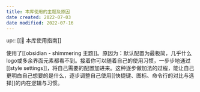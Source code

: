 ```yaml
---
title: 本库使用的主题及原因
date created: 2022-07-03
date modified: 2022-07-16
---
```


up:: [[🧰 本库使用指南]]

使用了[[obsidian - shimmering 主题]]。原因为：默认配置为最极简，几乎什么logo或多余界面元素都看不到。接着你可以随着自己的使用习惯，一步步地通过[[style settings]]，将自己需要的配置加进来。这种逐步做加法的过程，能让自己更明白自己想要的是什么，逐步调整自己使用[[快捷键、图标、命令行的对比与选择]]的内在逻辑与习惯。
